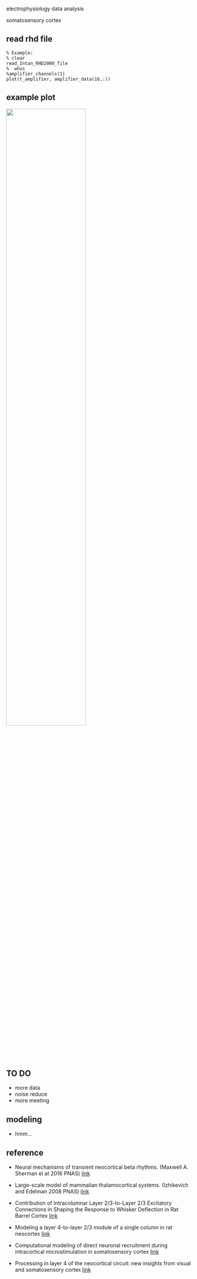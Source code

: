 electrophysiology data analysis

somatosensory cortex

## read rhd file

```
% Example:
% clear
read_Intan_RHD2000_file
%  whos
%amplifier_channels(1)
plot(t_amplifier, amplifier_data(16,:))
```

## example plot

<img src="https://github.com/cgh2797/cortex_modeling/blob/master/data.png" width="65%">

## TO DO
- more data
- noise reduce
- more meeting

## modeling
- hmm...


## reference

- Neural mechanisms of transient neocortical beta rhythms. (Maxwell A. Sherman el at 2016 PNAS) [link](https://www.pnas.org/content/113/33/E4885)
 
- Large-scale model of mammalian thalamocortical systems. (Izhikevich and Edelman 2008 PNAS)  [link](https://www.pnas.org/content/105/9/3593)

- Contribution of Intracolumnar Layer 2/3-to-Layer 2/3 Excitatory Connections in Shaping the Response to Whisker Deflection in Rat Barrel Cortex [link](https://academic.oup.com/cercor/article/25/4/849/333494)

- Modeling a layer 4-to-layer 2/3 module of a single column in rat neocortex [link](https://www.pnas.org/content/104/41/16353.abstract)

- Computational modeling of direct neuronal recruitment during intracortical microstimulation in somatosensory cortex [link](https://iopscience.iop.org/article/10.1088/1741-2560/10/6/066016)

- Processing in layer 4 of the neocortical circuit: new insights from visual and somatosensory cortex [link](https://www.sciencedirect.com/science/article/abs/pii/S0959438800002397?via%3Dihub)

